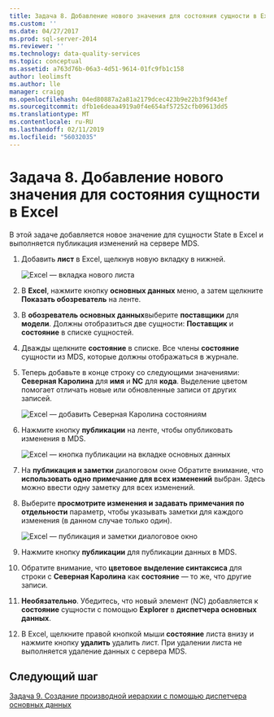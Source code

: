 ```yaml
---
title: Задача 8. Добавление нового значения для состояния сущности в Excel | Документация Майкрософт
ms.custom: ''
ms.date: 04/27/2017
ms.prod: sql-server-2014
ms.reviewer: ''
ms.technology: data-quality-services
ms.topic: conceptual
ms.assetid: a763d76b-06a3-4d51-9614-01fc9fb1c158
author: leolimsft
ms.author: lle
manager: craigg
ms.openlocfilehash: 04ed80887a2a81a2179dcec423b9e22b3f9d43ef
ms.sourcegitcommit: dfb1e6deaa4919a0f4e654af57252cfb09613dd5
ms.translationtype: MT
ms.contentlocale: ru-RU
ms.lasthandoff: 02/11/2019
ms.locfileid: "56032035"
---
```

# <a name="task-8-adding-a-new-value-for-state-entity-in-excel"></a>Задача 8. Добавление нового значения для состояния сущности в Excel
  В этой задаче добавляется новое значение для сущности State в Excel и выполняется публикация изменений на сервере MDS.  
  
1.  Добавить **лист** в Excel, щелкнув новую вкладку в нижней.  
  
     ![Excel — вкладка нового листа](../../2014/tutorials/media/et-addinganewvalueforstateentityinexcel-01.jpg "Excel — вкладка нового листа")  
  
2.  В **Excel**, нажмите кнопку **основных данных** меню, а затем щелкните **Показать обозреватель** на ленте.  
  
3.  В **обозреватель основных данных**выберите **поставщики** для **модели**. Должны отобразиться две сущности: **Поставщик** и **состояние** в списке сущностей.  
  
4.  Дважды щелкните **состояние** в списке. Все члены **состояние** сущности из MDS, которые должны отображаться в журнале.  
  
5.  Теперь добавьте в конце строку со следующими значениями: **Северная Каролина** для **имя** и **NC** для **кода**. Выделение цветом помогает отличать новые или обновленные записи от других записей.  
  
     ![Excel — добавить Северная Каролина состояниям](../../2014/tutorials/media/et-addinganewvalueforstateentityinexcel-02.jpg "Excel — добавить к состояниям Северная Каролина")  
  
6.  Нажмите кнопку **публикации** на ленте, чтобы опубликовать изменения в MDS.  
  
     ![Excel — кнопка публикации на вкладке основных данных](../../2014/tutorials/media/et-addinganewvalueforstateentityinexcel-03.jpg "Excel — кнопка публикации на вкладке основных данных")  
  
7.  На **публикация и заметки** диалоговом окне Обратите внимание, что **использовать одно примечание для всех изменений** выбран. Здесь можно ввести одну заметку для всех изменений.  
  
8.  Выберите **просмотрите изменения и задавать примечания по отдельности** параметр, чтобы указывать заметки для каждого изменения (в данном случае только один).  
  
     ![Excel — публикация и заметки диалоговое окно](../../2014/tutorials/media/et-addinganewvalueforstateentityinexcel-04.jpg "Excel — публикация и заметки диалоговое окно")  
  
9. Нажмите кнопку **публикации** для публикации данных в MDS.  
  
10. Обратите внимание, что **цветовое выделение синтаксиса** для строки с **Северная Каролина** как **состояние** — то же, что другие записи.  
  
11. **Необязательно**. Убедитесь, что новый элемент (NC) добавляется к **состояние** сущности с помощью **Explorer** в **диспетчера основных данных**.  
  
12. В Excel, щелкните правой кнопкой мыши **состояние** листа внизу и нажмите кнопку **удалить** удалить лист. При удалении листа не выполняется удаление данных с сервера MDS.  
  
## <a name="next-step"></a>Следующий шаг  
 [Задача 9. Создание производной иерархии с помощью диспетчера основных данных](../../2014/tutorials/task-9-creating-a-derived-hierarchy-using-master-data-manager.md)  
  
  
